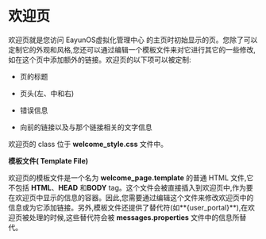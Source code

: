 # 欢迎页

欢迎页就是您访问 EayunOS虚拟化管理中心 的主页时初始显示的页。您除了可以定制它的外观和风格,您还可以通过编辑一个模板文件来对它进行其它的一些修改,如在这个页中添加额外的链接。欢迎页的以下项可以被定制:

- 页的标题

- 页头(左、中和右)

- 错误信息

- 向前的链接以及与那个链接相关的文字信息

欢迎页的 class 位于 **welcome_style.css** 文件中。

**模板文件( Template File)**

欢迎页的模板文件是一个名为 **welcome_page.template** 的普通 HTML 文件,它不包括 **HTML**、**HEAD** 和**BODY** tag。这个文件会被直接插入到欢迎页中,作为要在欢迎页中显示的信息的容器。因此,您需要通过编辑这个文件来修改欢迎页中的信息或为它添加链接。另外,模板文件还提供了替代符(如**{user_portal}**),在欢迎页被处理的时候,这些替代符会被 **messages.properties** 文件中的信息所替代。
